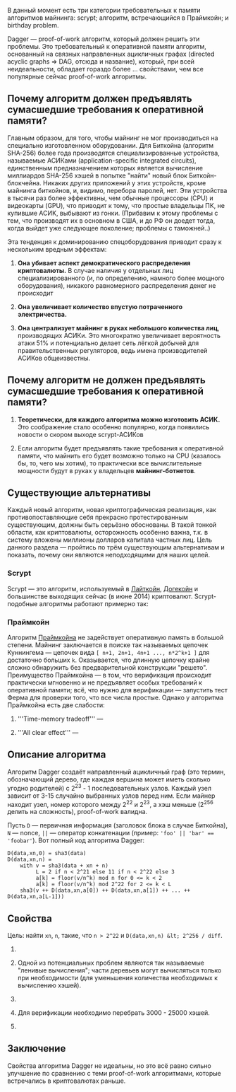 
В данный момент есть три категории требовательных к памяти алгоритмов майнинга: scrypt; алгоритм, встречающийся в Праймкойн; и birthday problem.

Dagger — proof-of-work алгоритм, который должен решить эти проблемы. Это требовательный к оперативной памяти алгоритм, основанный на связных направленных ацикличных графах (directed acyclic graphs => DAG, отсюда и название), который, при всей неидеальности, обладает гораздо более ...  свойствами, чем все популярные сейчас proof-of-work алгоритмы.

## Почему алгоритм должен предъявлять сумасшедшие требования к оперативной памяти?

Главным образом, для того, чтобы майнинг не мог производиться на специально изготовленном оборудовании. Для Биткойна (алгоритм SHA-256) более года производятся специализированные устройства, называемые АСИКами (application-specific integrated circuits), единственным предназначением которых является вычисление миллиардов SHA-256 хэшей в попытке "найти" новый блок Биткойн-блокчейна. Никаких других приложений у этих устройств, кроме майнинга биткойнов, и, видимо, перебора паролей, нет. Эти устройства в тысячи раз более эффективны, чем обычные процессоры (CPU) и видеокарты (GPU), что приводит к тому, что простые владельцы ПК, не купившие АСИК, выбывают из гонки. (Прибавим к этому проблемы с тем, что производят их в основном в США, и до РФ он доедет тогда, когда выйдет уже следующее поколение; проблемы с таможней..)

Эта тенденция к доминированию спецоборудования приводит сразу к нескольким вредным эффектам:

1. **Она убивает аспект демократического распределения криптовалюты.**  В случае наличия у отдельных лиц специализированного (и, по определению, намного более мощного оборудования), никакого равномерного распределения денег не происходит

2. **Она увеличивает количество впустую потраченного электричества.**

3. **Она централизует майнинг в руках небольшого количества лиц**, производящих АСИКи. Это многократно увеличивает вероятность атаки 51% и потенциально делает сеть лёгкой добычей для правительственных регуляторов, ведь имена производителей АСИКов общеизвестны.


## Почему алгоритм не должен предъявлять сумасшедшие требования к оперативной памяти?

1. **Теоретически, для каждого алгоритма можно изготовить АСИК.** Это соображение стало особенно популярно, когда появились новости о скором выходе scrypt-АСИКов

2. Если алгоритм будет предъявлять такие требования к оперативной памяти, что майнить его будет возможно только на CPU (казалось бы, то, чего мы хотим), то практически все вычислительные мощности будут в руках у владельцев **майнинг-ботнетов**. 




## Существующие альтернативы

Каждый новый алгоритм, новая криптографическая реализация, как противопоставляющие себя прекрасно протестированным существующим, должны быть серьёзно обоснованы. В такой тонкой области, как криптовалюты, осторожность особенно важна, т.к. в систему вложены миллионы долларов капитала частных лиц. Цель данного раздела — пройтись по трём существующим альтернативам и показать, почему они являются неподходящими для наших целей.

### Scrypt

Scrypt — это алгоритм, используемый в [Лайткойн](https://litecoin.org/ru/), [Догекойн](http://dogecoin.com/) и большинстве выходящих сейчас (в июне 2014) криптовалют. Scrypt-подобные алгоритмы работают примерно так:

### Праймкойн 

Алгоритм [Праймкойна](http://primecoin.io/) не задействует оперативную память в большой степени. Майнинг заключается в поиске так называемых цепочек Куннингема — цепочек вида `[ n+1, 2n+1, 4n+1 ..., n*2^k+1 ]` для достаточно больших `k`. Оказывается, что длинную цепочку крайне сложно обнаружить без предварительной конструкции "решето". Преимущество Праймкойна — в том, что верификация происходит практически мгновенно и не предъявляет особых требований к оперативной памяти; всё, что нужно для верификации — запустить тест Ферма для проверки того, что все числа простые. Однако у алгоритма Праймкойна есть две слабости:

1. '''Time-memory tradeoff''' — 

2. '''All clear effect''' — 

## Описание алгоритма

Алгоритм Dagger создаёт направленный ацикличный граф (это термин, обозначающий дерево, где каждая вершина может иметь сколько угодно родителей) с 2<sup>23</sup> - 1 последовательных узлов. Каждый узел зависит от 3-15 случайно выбранных узлов перед ним. Если майнер находит узел, номер которого между 2<sup>22</sup> и 2<sup>23</sup>, а хэш меньше (2<sup>256</sup> делить на сложность), proof-of-work валидна.

Пусть `D` — первичная информация (заголовок блока в случае Биткойна), `N` — nonce, `||` — оператор конкатенации (пример: `'foo' || 'bar' == 'foobar'`). Вот полный код алгоритма Dagger:

```
D(data,xn,0) = sha3(data)
D(data,xn,n) =
    with v = sha3(data + xn + n)
         L = 2 if n < 2^21 else 11 if n < 2^22 else 3
         a[k] = floor(v/n^k) mod n for 0 <= k < 2
         a[k] = floor(v/n^k) mod 2^22 for 2 <= k < L
    sha3(v ++ D(data,xn,a[0]) ++ D(data,xn,a[1]) ++ ... ++ D(data,xn,a[L-1]))
```

## Свойства

Цель: найти `xn`, `n`, такие, что `n > 2^22` и `D(data,xn,n) &lt; 2^256 / diff`.

1.

2. Одной из потенциальных проблем являются так называемые "ленивые вычисления"; части деревьев могут вычисляться только при необходимости (для уменьшения количества необходимых к вычислению хэшей). 

3.

4. Для верификации необходимо перебрать 3000 - 25000 хэшей.

5.


## Заключение 

Свойства алгоритма Dagger не идеальны, но это всё равно сильно улучшение по сравнению с теми proof-of-work алгоритмами, которые встречались в криптовалютах раньше. 